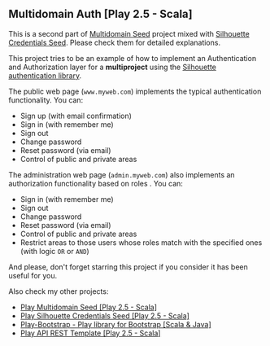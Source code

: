 ## Multidomain Auth [Play 2.5 - Scala]

This is a second part of [Multidomain Seed](https://github.com/adrianhurt/play-multidomain-seed) project mixed with [Silhouette Credentials Seed](https://github.com/adrianhurt/play-silhouette-credentials-seed). Please check them for detailed explanations.

This project tries to be an example of how to implement an Authentication and Authorization layer for a __multiproject__ using the [Silhouette authentication library](http://silhouette.mohiva.com).

The public web page (`www.myweb.com`) implements the typical authentication functionality. You can:

* Sign up (with email confirmation)
* Sign in (with remember me)
* Sign out
* Change password
* Reset password (via email)
* Control of public and private areas

The administration web page (`admin.myweb.com`) also implements an authorization functionality based on roles . You can:

* Sign in (with remember me)
* Sign out
* Change password
* Reset password (via email)
* Control of public and private areas
* Restrict areas to those users whose roles match with the specified ones (with logic `OR` or `AND`)


And please, don't forget starring this project if you consider it has been useful for you.

Also check my other projects:

* [Play Multidomain Seed [Play 2.5 - Scala]](https://github.com/adrianhurt/play-multidomain-seed)
* [Play Silhouette Credentials Seed [Play 2.5 - Scala]](https://github.com/adrianhurt/play-silhouette-credentials-seed)
* [Play-Bootstrap - Play library for Bootstrap [Scala & Java]](https://adrianhurt.github.io/play-bootstrap)
* [Play API REST Template [Play 2.5 - Scala]](https://github.com/adrianhurt/play-api-rest-seed)
